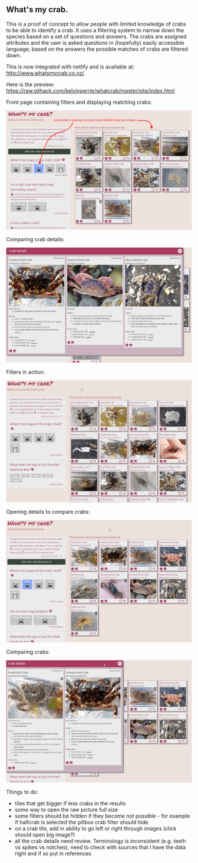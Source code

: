 ## What's my crab.

This is a proof of concept to allow people with limited knowledge of crabs to be able to identify a crab. It uses a filtering system to narrow down the species based on a set of questions and answers. The crabs are assigned attributes and the user is asked questions in (hopefully) easily accessible language; based on the answers the possible matches of crabs are filtered down.

This is now integrated with netlify and is available at:
http://www.whatsmycrab.co.nz/

Here is the preview:
https://raw.githack.com/kelvinperrie/whatcrab/master/site/index.html


Front page containing filters and displaying matching crabs:

![Example 1](examples/example04-filtering.png?raw=true "Example of front page")

Comparing crab details:

![Example 2](examples/example05-viewingdetails.png?raw=true "Example of comparing details")

Filters in action:

![Example 3](examples/example01-filters.gif?raw=true "Filters in action")


Opening details to compare crabs:

![Example 4](examples/example02-details.gif?raw=true "Opening details")


Comparing crabs:

![Example 5](examples/example03-details.gif?raw=true "Comparing crab details")

Things to do:
* tiles that get bigger if less crabs in the results
* some way to open the raw picture full size
* some filters should be hidden if they become not possible - for example if halfcrab is selected the pillbox crab filter should hide
* on a crab tile, add in ability to go left or right through images (click should open big image?)
* all the crab details need review. Terminology is inconsistent (e.g. teeth vs spikes vs notches), need to check with sources that I have the data right and if so put in references

